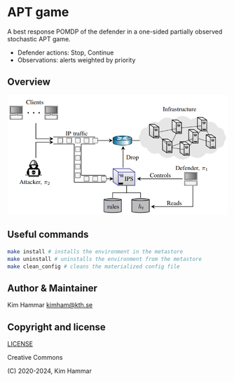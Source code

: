 # APT game 

A best response POMDP of the defender in a one-sided partially observed stochastic APT game.

- Defender actions: Stop, Continue
- Observations: alerts weighted by priority

## Overview
<p align="center">
<img src="../stopping_game/env.png" width="600">
</p>

## Useful commands

```bash
make install # installs the environment in the metastore
make uninstall # uninstalls the environment from the metastore
make clean_config # cleans the materialized config file    
```

## Author & Maintainer

Kim Hammar <kimham@kth.se>

## Copyright and license

[LICENSE](../../../../../LICENSE.md)

Creative Commons

(C) 2020-2024, Kim Hammar